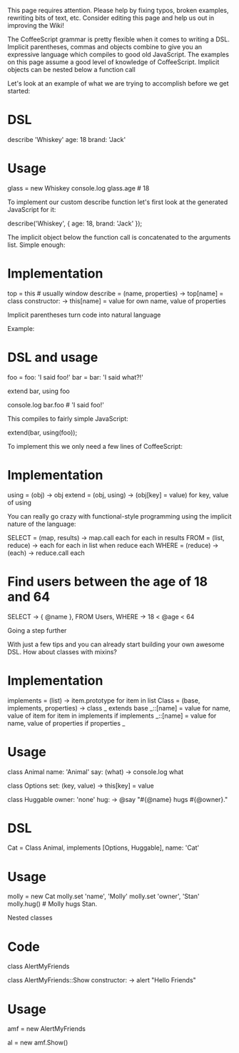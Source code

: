 This page requires attention. Please help by fixing typos, broken examples, rewriting bits of text, etc. Consider editing this page and help us out in improving the Wiki!

The CoffeeScript grammar is pretty flexible when it comes to writing a DSL. Implicit parentheses, commas and objects combine to give you an expressive language which compiles to good old JavaScript. The examples on this page assume a good level of knowledge of CoffeeScript.
Implicit objects can be nested below a function call

Let's look at an example of what we are trying to accomplish before we get started:

# DSL
describe 'Whiskey'
  age: 18
  brand: 'Jack'

# Usage
glass = new Whiskey
console.log glass.age  # 18

To implement our custom describe function let's first look at the generated JavaScript for it:

describe('Whiskey', {
  age: 18,
  brand: 'Jack'
});

The implicit object below the function call is concatenated to the arguments list. Simple enough:

# Implementation
top = this  # usually window
describe = (name, properties) ->
  top[name] = class
    constructor: ->
      this[name] = value for own name, value of properties

Implicit parentheses turn code into natural language

Example:

# DSL and usage
foo = foo: 'I said foo!'
bar = bar: 'I said what?!'

extend bar, using foo

console.log bar.foo  # 'I said foo!'

This compiles to fairly simple JavaScript:

extend(bar, using(foo));

To implement this we only need a few lines of CoffeeScript:

# Implementation
using  = (obj) -> obj
extend = (obj, using) -> (obj[key] = value) for key, value of using

You can really go crazy with functional-style programming using the implicit nature of the language:

SELECT = (map, results) -> map.call each for each in results
FROM   = (list, reduce) -> each for each in list when reduce each
WHERE  = (reduce)       -> (each) -> reduce.call each

# Find users between the age of 18 and 64
SELECT -> { @name }, 
FROM   Users, 
WHERE  -> 18 < @age < 64

Going a step further

With just a few tips and you can already start building your own awesome DSL. How about classes with mixins?

# Implementation
implements = (list) -> item.prototype for item in list
Class = (base, implements, properties) ->
  class _ extends base
  _::[name] = value for name, value of item for item in implements if implements
  _::[name] = value for name, value of properties if properties
  _

# Usage
class Animal
  name: 'Animal'
  say:  (what) -> console.log what

class Options
  set: (key, value) -> this[key] = value

class Huggable
  owner: 'none'
  hug:    -> @say "#{@name} hugs #{@owner}."

# DSL
Cat = Class Animal, implements [Options, Huggable],
  name: 'Cat'

# Usage
molly = new Cat
molly.set 'name', 'Molly'
molly.set 'owner', 'Stan'
molly.hug()  # Molly hugs Stan.

Nested classes

# Code
class AlertMyFriends 

class AlertMyFriends::Show
  constructor: ->
    alert "Hello Friends"

# Usage
amf = new AlertMyFriends

al = new amf.Show()

